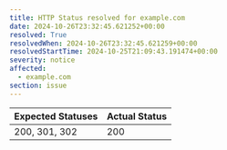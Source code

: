 ```yaml
---
title: HTTP Status resolved for example.com
date: 2024-10-26T23:32:45.621252+00:00
resolved: True
resolvedWhen: 2024-10-26T23:32:45.621259+00:00
resolvedStartTime: 2024-10-25T21:09:43.191474+00:00
severity: notice
affected:
  - example.com
section: issue
---
```


| Expected Statuses | Actual Status  |
|-------------------|----------------|
| 200, 301, 302 | 200 |
